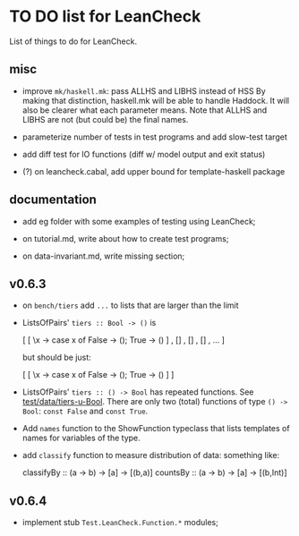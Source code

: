 TO DO list for LeanCheck
========================

List of things to do for LeanCheck.


misc
----

* improve `mk/haskell.mk`: pass ALLHS and LIBHS instead of HSS
  By making that distinction, haskell.mk will be able to handle Haddock.
  It will also be clearer what each parameter means.
  Note that ALLHS and LIBHS are not (but could be) the final names.

* parameterize number of tests in test programs and add slow-test target

* add diff test for IO functions (diff w/ model output and exit status)

* (?) on leancheck.cabal, add upper bound for template-haskell package


documentation
-------------

* add eg folder with some examples of testing using LeanCheck;

* on tutorial.md, write about how to create test programs;

* on data-invariant.md, write missing section;


v0.6.3
------

* on `bench/tiers` add `...` to lists that are larger than the limit

* ListsOfPairs' `tiers :: Bool -> ()` is

	[ [ \x -> case x of False -> (); True -> () ]
	, []
	, []
	, []
	, ...
	]

  but should be just:

	[ [ \x -> case x of False -> (); True -> () ] ]

* ListsOfPairs' `tiers :: () -> Bool` has repeated functions.
  See [test/data/tiers-u-Bool](test/data/tiers-u-Bool).
  There are only two (total) functions of type `() -> Bool`:
  `const False` and `const True`.

* Add `names` function to the ShowFunction typeclass that lists templates of
  names for variables of the type.

* add `classify` function to measure distribution of data:
  something like:

    classifyBy :: (a -> b) -> [a] -> [(b,a)]
	countsBy :: (a -> b) -> [a] -> [(b,Int)]


v0.6.4
------

* implement stub `Test.LeanCheck.Function.*` modules;

